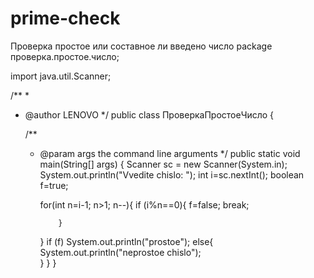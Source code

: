 # prime-check
Проверка простое или составное ли введено число
package проверка.простое.число;

import java.util.Scanner;

/**
 *
 * @author LENOVO
 */
public class ПроверкаПростоеЧисло {

    /**
     * @param args the command line arguments
     */
    public static void main(String[] args) {
        Scanner sc = new Scanner(System.in);
        System.out.println("Vvedite chislo: ");
        int i=sc.nextInt();
        boolean f=true;

        for(int n=i-1; n>1; n--){
           if (i%n==0){ 
           f=false;
               break;
               
               }
        }
        if (f) System.out.println("prostoe");
           else{
               System.out.println("neprostoe chislo");   
           }
           }
        }
         
    
    

